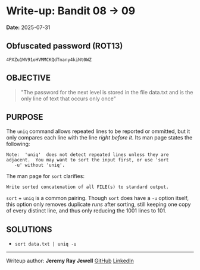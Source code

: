 # Write-up: Bandit 08 → 09  
**Date:** 2025-07-31  


## Obfuscated password (ROT13) 

`4PXZu1WV91oHVMMCKQdTnany4kiNt0WZ`

## OBJECTIVE
	
>"The password for the next level is stored in the file data.txt and is the only line of text that occurs only once"

## PURPOSE

The `uniq` command allows repeated lines to be reported or ommitted, but it only compares each line with the line *right before it*. Its man page states the following:

<premarkdown>

	Note:  'uniq'  does not detect repeated lines unless they are adjacent.  You may want to sort the input first, or use 'sort
       -u' without 'uniq'.

</pre>

The man page for `sort` clarifies:

<premarkdown>

	Write sorted concatenation of all FILE(s) to standard output. 

</pre>

`sort` + `uniq` is a common pairing. Though `sort` does have a `-u` option itself, this option only removes duplicate *runs* after sorting, still keeping one copy of every distinct line, and thus only reducing the 1001 lines to 101. 

## SOLUTIONS

- `sort data.txt | uniq -u`

___

Writeup author: **Jeremy Ray Jewell**
[GitHub](https://github.com/jeremyrayjewell)
[LinkedIn](https://www.linkedin.com/in/jeremyrayjewell)
